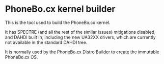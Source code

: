 # PhoneBo.cx kernel builder

This is the tool used to build the PhoneBo.cx kernel.

It has SPECTRE (and all the rest of the similar issues) mitigations disabled, and DAHDI built in,
including the new UA32XX drivers, which are currently not available in the standard DAHDI tree.

It is normally used by the PhoneBo.cx Distro Builder to create the immutable PhoneBo.cx OS.


